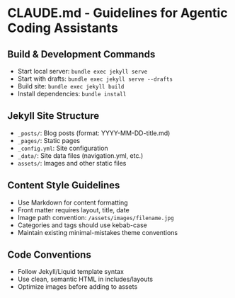 # CLAUDE.md - Guidelines for Agentic Coding Assistants

## Build & Development Commands
- Start local server: `bundle exec jekyll serve`
- Start with drafts: `bundle exec jekyll serve --drafts`
- Build site: `bundle exec jekyll build`
- Install dependencies: `bundle install`

## Jekyll Site Structure
- `_posts/`: Blog posts (format: YYYY-MM-DD-title.md)
- `_pages/`: Static pages
- `_config.yml`: Site configuration
- `_data/`: Site data files (navigation.yml, etc.)
- `assets/`: Images and other static files

## Content Style Guidelines
- Use Markdown for content formatting
- Front matter requires layout, title, date
- Image path convention: `/assets/images/filename.jpg`
- Categories and tags should use kebab-case
- Maintain existing minimal-mistakes theme conventions

## Code Conventions
- Follow Jekyll/Liquid template syntax
- Use clean, semantic HTML in includes/layouts
- Optimize images before adding to assets